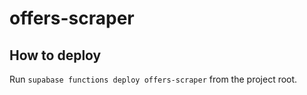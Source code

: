 # offers-scraper

## How to deploy

Run `supabase functions deploy offers-scraper` from the project root.
